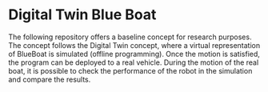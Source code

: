 # Digital Twin Blue Boat

The following repository offers a baseline concept for research purposes. The concept follows the Digital Twin concept, where a virtual representation of BlueBoat is simulated (offline programming). Once the motion is satisfied, the program can be deployed to a real vehicle. During the motion of the real boat, it is possible to check the performance of the robot in the simulation and compare the results.
